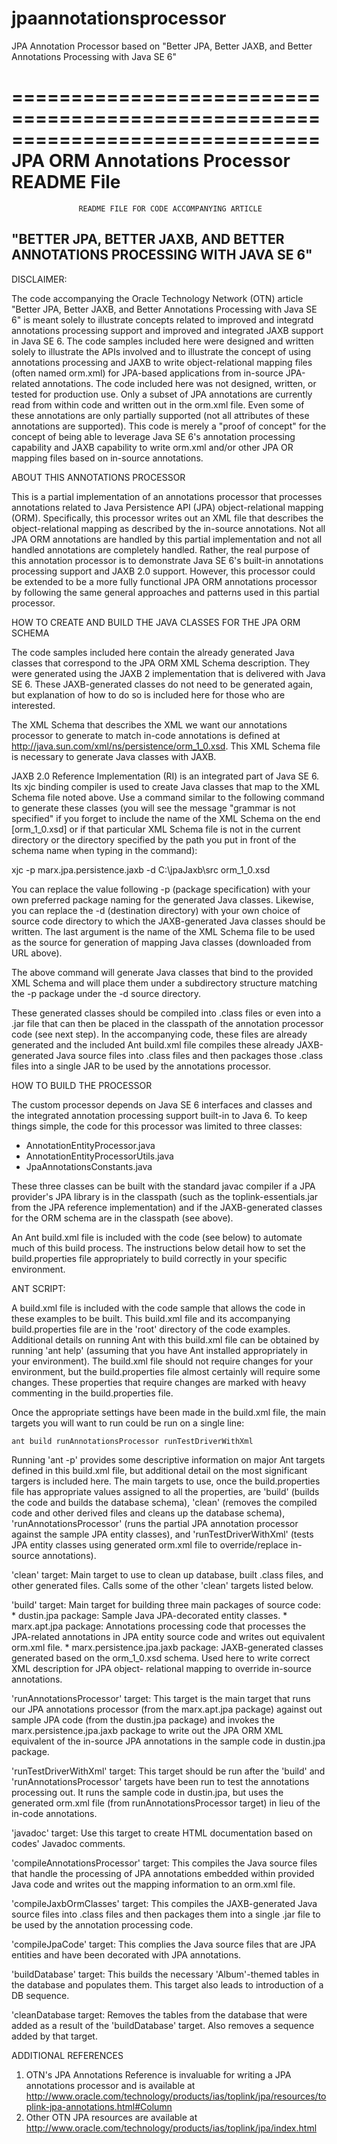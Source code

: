 jpaannotationsprocessor
=======================

JPA Annotation Processor based on "Better JPA, Better JAXB, and Better Annotations Processing with Java SE 6"

==============================================================================
JPA ORM Annotations Processor README File
==============================================================================
                   README FILE FOR CODE ACCOMPANYING ARTICLE
"BETTER JPA, BETTER JAXB, AND BETTER ANNOTATIONS PROCESSING WITH JAVA SE 6"
------------------------------------------------------------------------------

DISCLAIMER:

The code accompanying the Oracle Technology Network (OTN) article
"Better JPA, Better JAXB, and Better Annotations Processing with Java SE 6" is
meant solely to illustrate concepts related to improved and integratd
annotations processing support and improved and integrated JAXB support in
Java SE 6.  The code samples included here were designed and written solely
to illustrate the APIs involved and to illustrate the concept of using
annotations processing and JAXB to write object-relational mapping files
(often named orm.xml) for JPA-based applications from in-source JPA-related
annotations.  The code included here was not designed, written, or tested for
production use.  Only a subset of JPA annotations are currently read from
within code and written out in the orm.xml file.  Even some of these
annotations are only partially supported (not all attributes of these
annotations are supported).  This code is merely a "proof of concept" for
the concept of being able to leverage Java SE 6's annotation processing
capability and JAXB capability to write orm.xml and/or other JPA OR mapping
files based on in-source annotations.


ABOUT THIS ANNOTATIONS PROCESSOR

This is a partial implementation of an annotations processor that processes
annotations related to Java Persistence API (JPA) object-relational mapping
(ORM).  Specifically, this processor writes out an XML file that describes
the object-relational mapping as described by the in-source annotations.
Not all JPA ORM annotations are handled by this partial implementation and not
all handled annotations are completely handled.  Rather, the real purpose
of this annotation processor is to demonstrate Java SE 6's built-in
annotations processing support and JAXB 2.0 support.  However, this processor
could be extended to be a more fully functional JPA ORM annotations processor
by following the same general approaches and patterns used in this partial
processor.


HOW TO CREATE AND BUILD THE JAVA CLASSES FOR THE JPA ORM SCHEMA

The code samples included here contain the already generated Java classes
that correspond to the JPA ORM XML Schema description.  They were generated
using the JAXB 2 implementation that is delivered with Java SE 6.  These
JAXB-generated classes do not need to be generated again, but explanation
of how to do so is included here for those who are interested.

The XML Schema that describes the XML we want our annotations processor to
generate to match in-code annotations is defined at
http://java.sun.com/xml/ns/persistence/orm_1_0.xsd.  This XML Schema file is
necessary to generate Java classes with JAXB.

JAXB 2.0 Reference Implementation (RI) is an integrated part of Java SE 6.
Its xjc binding compiler is used to create Java classes that map to the XML
Schema file noted above.  Use a command similar to the following command to
generate these classes (you will see the message "grammar is not specified"
if you forget to include the name of the XML Schema on the end [orm_1_0.xsd]
or if that particular XML Schema file is not in the current directory or
the directory specified by the path you put in front of the schema name
when typing in the command):

   xjc -p marx.jpa.persistence.jaxb -d C:\jpaJaxb\src orm_1_0.xsd

You can replace the value following -p (package specification) with your own
preferred package naming for the generated Java classes.  Likewise, you can
replace the -d (destination directory) with your own choice of source code
directory to which the JAXB-generated Java classes should be written.  The
last argument is the name of the XML Schema file to be used as the source
for generation of mapping Java classes (downloaded from URL above).

The above command will generate Java classes that bind to the provided XML
Schema and will place them under a subdirectory structure matching the -p
package under the -d source directory.

These generated classes should be compiled into .class files or even into a
.jar file that can then be placed in the classpath of the annotation processor
code (see next step).  In the accompanying code, these files are already
generated and the included Ant build.xml file compiles these already
JAXB-generated Java source files into .class files and then packages those
.class files into a single JAR to be used by the annotations processor.


HOW TO BUILD THE PROCESSOR

The custom processor depends on Java SE 6 interfaces and classes and the
integrated annotation processing support built-in to Java 6.  To keep things
simple, the code for this processor was limited to three classes:
   * AnnotationEntityProcessor.java
   * AnnotationEntityProcessorUtils.java
   * JpaAnnotationsConstants.java

These three classes can be built with the standard javac compiler if a JPA
provider's JPA library is in the classpath (such as the toplink-essentials.jar
from the JPA reference implementation) and if the JAXB-generated classes for
the ORM schema are in the classpath (see above).

An Ant build.xml file is included with the code (see below) to automate much
of this build process.  The instructions below detail how to set the
build.properties file appropriately to build correctly in your specific
environment.


ANT SCRIPT:

A build.xml file is included with the code sample that allows the code in
these examples to be built.  This build.xml file and its accompanying
build.properties file are in the 'root' directory of the code examples.
Additional details on running Ant with this build.xml file can be obtained
by running 'ant help' (assuming that you have Ant installed appropriately
in your environment).  The build.xml file should not require changes for
your environment, but the build.properties file almost certainly will require
some changes. These properties that require changes are marked with heavy
commenting in the build.properties file.

Once the appropriate settings have been made in the build.xml file, the main
targets you will want to run could be run on a single line:

	ant build runAnnotationsProcessor runTestDriverWithXml

Running 'ant -p' provides some descriptive information on major Ant targets
defined in this build.xml file, but additional detail on the most significant
targers is included here.  The main targets to use, once the build.properties
file has appropriate values assigned to all the properties, are 'build'
(builds the code and builds the database schema), 'clean' (removes the
compiled code and other derived files and cleans up the database schema),
'runAnnotationsProcessor' (runs the partial JPA annotation processor against
the sample JPA entity classes), and 'runTestDriverWithXml' (tests JPA entity
classes using generated orm.xml file to override/replace in-source
annotations).

'clean' target:
   Main target to use to clean up database, built .class files, and other
   generated files.  Calls some of the other 'clean' targets listed below.

'build' target:
   Main target for building three main packages of source code:
     * dustin.jpa package:
            Sample Java JPA-decorated entity classes.
     * marx.apt.jpa package:
            Annotations processing code that processes the JPA-related
            annotations in JPA entity source code and writes out equivalent
            orm.xml file.
     * marx.persistence.jpa.jaxb package:
            JAXB-generated classes generated based on the orm_1_0.xsd schema.
            Used here to write correct XML description for JPA object-
            relational mapping to override in-source annotations.

'runAnnotationsProcessor' target:
   This target is the main target that runs our JPA annotations processor
   (from the marx.apt.jpa package) against out sample JPA code (from the
   dustin.jpa package) and invokes the marx.persistence.jpa.jaxb package
   to write out the JPA ORM XML equivalent of the in-source JPA annotations
   in the sample code in dustin.jpa package.

'runTestDriverWithXml' target:
   This target should be run after the 'build' and 'runAnnotationsProcessor'
   targets have been run to test the annotations processing out.  It runs
   the sample code in dustin.jpa, but uses the generated orm.xml file
   (from runAnnotationsProcessor target) in lieu of the in-code annotations.

'javadoc' target:
    Use this target to create HTML documentation based on codes' Javadoc
    comments.

'compileAnnotationsProcessor' target:
   This compiles the Java source files that handle the processing of JPA
   annotations embedded within provided Java code and writes out the
   mapping information to an orm.xml file.

'compileJaxbOrmClasses' target:
   This compiles the JAXB-generated Java source files into .class files and
   then packages them into a single .jar file to be used by the annotation
   processing code.

'compileJpaCode' target:
   This complies the Java source files that are JPA entities and have been
   decorated with JPA annotations.

'buildDatabase' target:
   This builds the necessary 'Album'-themed tables in the database and
   populates them.  This target also leads to introduction of a DB sequence.

'cleanDatabase target:
   Removes the tables from the database that were added as a result of the
   'buildDatabase' target.  Also removes a sequence added by that target.



ADDITIONAL REFERENCES

1. OTN's JPA Annotations Reference is invaluable for writing a JPA
   annotations processor and is available at
   http://www.oracle.com/technology/products/ias/toplink/jpa/resources/toplink-jpa-annotations.html#Column
2. Other OTN JPA resources are available at
   http://www.oracle.com/technology/products/ias/toplink/jpa/index.html
